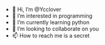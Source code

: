 - 👋 Hi, I’m @Ycclover
- 👀 I’m interested in programming
- 🌱 I’m currently learning python
- 💞️ I’m looking to collaborate on you
- 📫 How to reach me is a secret

<!---
Ycclover/Ycclover is a ✨ special ✨ repository because its `README.md` (this file) appears on your GitHub profile.
You can click the Preview link to take a look at your changes.
--->
